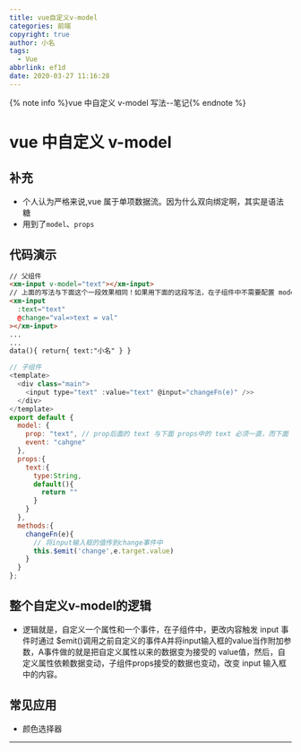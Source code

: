 ```yaml
---
title: vue自定义v-model
categories: 前端
copyright: true
author: 小名
tags:
  - Vue
abbrlink: ef1d
date: 2020-03-27 11:16:28
---
```


{% note info %}vue 中自定义 v-model 写法--笔记{% endnote %}

<!-- more -->

# vue 中自定义 v-model

## 补充

- 个人认为严格来说,vue 属于单项数据流。因为什么双向绑定啊，其实是语法糖
- 用到了`model`、`props`

## 代码演示

```html
// 父组件
<xm-input v-model="text"></xm-input>
// 上面的写法与下面这个一段效果相同！如果用下面的这段写法，在子组件中不需要配置 model 选项。
<xm-input 
  :text="text"
  @change="val=>text = val"
></xm-input>
... 
... 
data(){ return{ text:"小名" } }
```

```javascript
// 子组件
<template>
  <div class="main">
    <input type="text" :value="text" @input="changeFn(e)" />>
  </div>
</template>
export default {
  model: {
    prop: "text", // prop后面的 text 与下面 props中的 text 必须一直，而下面 props中的 text是通过自定义属性而来的。v-model指令替我们做了一些东西（监听事件，自定义属性。）。
    event: "cahgne"
  },
  props:{
    text:{
      type:String,
      default(){
        return ""
      }
    }
  },
  methods:{
    changeFn(e){
      // 将input输入框的值传到change事件中
      this.$emit('change',e.target.value)
    }
  }
};
```

## 整个自定义v-model的逻辑
- 逻辑就是，自定义一个属性和一个事件，在子组件中，更改内容触发 input 事件时通过 $emit()调用之前自定义的事件A并将input输入框的value当作附加参数，A事件做的就是把自定义属性以来的数据变为接受的 value值，然后，自定义属性依赖数据变动，子组件props接受的数据也变动，改变 input 输入框中的内容。

## 常见应用
- 颜色选择器

---
